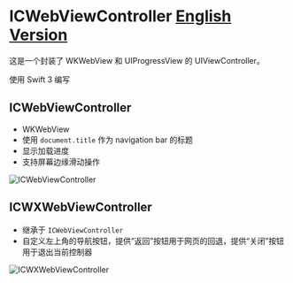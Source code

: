 # ICWebViewController [English Version](https://github.com/interchen/ICWebViewController/blob/master/README.md)

这是一个封装了 WKWebView 和 UIProgressView 的 UIViewController。

使用 Swift 3 编写



## ICWebViewController

- WKWebView
- 使用 `document.title` 作为 navigation bar 的标题
- 显示加载进度
- 支持屏幕边缘滑动操作

![ICWebViewController](https://github.com/interchen/ICWebViewController/blob/master/ScreenShots/ICWebViewController.png)





## ICWXWebViewController

- 继承于 `ICWebViewController`
- 自定义左上角的导航按钮，提供“返回”按钮用于网页的回退，提供“关闭”按钮用于退出当前控制器

![ICWXWebViewController](https://github.com/interchen/ICWebViewController/blob/master/ScreenShots/ICWXWebViewController.png)
